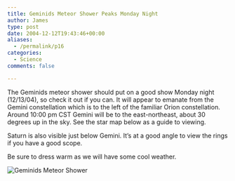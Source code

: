 ```yaml
---
title: Geminids Meteor Shower Peaks Monday Night
author: James
type: post
date: 2004-12-12T19:43:46+00:00
aliases:
  - /permalink/p16
categories:
  - Science
comments: false

---
```

The Geminids meteor shower should put on a good show Monday night (12/13/04), so check it out if you can. It will appear to emanate from the Gemini constellation which is to the left of the familiar Orion constellation. Around 10:00 pm CST Gemini will be to the east-northeast, about 30 degrees up in the sky. See the star map below as a guide to viewing.

Saturn is also visible just below Gemini. It&#8217;s at a good angle to view the rings if you have a good scope.

Be sure to dress warm as we will have some cool weather.

![Geminids Meteor Shower][1]

 [1]: /images/geminids.gif